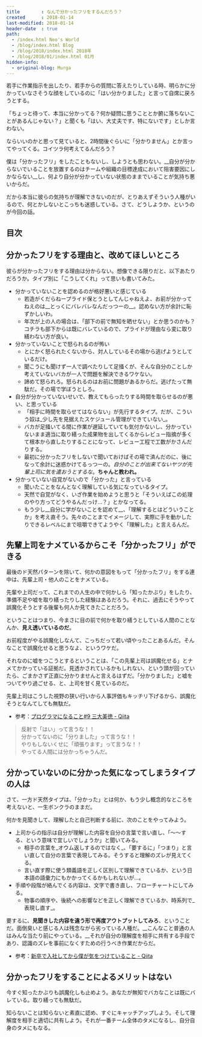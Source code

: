 ```yaml
---
title        : なんで分かったフリをするんだろう？
created      : 2018-01-14
last-modified: 2018-01-14
header-date  : true
path:
  - /index.html Neo's World
  - /blog/index.html Blog
  - /blog/2018/index.html 2018年
  - /blog/2018/01/index.html 01月
hidden-info:
  - original-blog: Murga
---
```


若手に作業指示を出したり、若手からの質問に答えたりしている時、明らかに分かっていなさそうな顔をしているのに「はい分かりました」と言って自席に戻ろうとする。

「ちょっと待って、本当に分かってる？何か疑問に思うこととか腑に落ちないことがあるんじゃない？」と聞くも「はい、大丈夫です、特にないです」としか言わない。

ならいいのかと思って見ていると、2時間後ぐらいに「分かりません」とか言ってやってくる。コイツラ何考えてるんだろう？

僕は「分かったフリ」をしたこともないし、しようとも思わない。__自分が分からないでいることを放置するのはチームや組織の目標達成において阻害要因にしかならない__し、何より自分が分かっていない状態のままでいることが気持ち悪いからだ。

だから本当に彼らの気持ちが理解できないのだが、とりあえずそういう人種がいるので、何とかしないとこっちも迷惑している。さて、どうしようか、というのが今回の話。

## 目次

## 分かったフリをする理由と、改めてほしいところ

彼らが分かったフリをする理由は分からない。想像できる限りだと、以下あたりだろうか。タイプ別に「こうしてくれ」って思いも書いてみた。

- 分かっていないことを認めるのが格好悪いと感じている
  - 若造がくだらねープライド保とうとしてんじゃねえよ、お前が分かってねえのは__とっくにバレバレなんだっつーの__。認めない方が余計に恥ずかしいわ。
  - 年次が上の人の場合は、「部下の前で無知を晒せない」とか思うのかも？コチラも部下からは既にバレているので、プライドが理由なら変に取り繕わない方が良い。
- 分かっていないことで怒られるのが怖い
  - とにかく怒られたくないから、対人しているその場から逃げようとしているだけ。
  - 聞こうにも聞けず一人で調べたりして足掻くが、そんな自分のことしか考えていないバカが一人で問題を解決できるワケない。
  - 諦めて怒られろ。怒られるのはお前に問題があるからだ。逃げたって無駄だ。その場で学ぼうとしろ。
- 自分が分かっていないせいで、教えてもらったりする時間を取らせるのが悪い、と思っている
  - 「相手に時間を取らせてはならない」が先行するタイプ。だが、こういう奴は_少し先を見据えたスケジュール管理ができていない_。
  - バカが足掻いてる間に作業が遅延していても気付かないし、分かっていないまま適当に取り繕った成果物を出してくるからレビュー指摘が多くて根本から直したりすることになって、レビュー工程で工数がかさんだりする。
  - 最初に分かったフリをしないで聞いておけばその場で済んだのに、後になって余計に迷惑かけてるっつーの。_自分のことが出来てないヤツが先輩上司に気を遣おうとするな_。__ちゃんと教われ。__
- 分かっていない自覚がないので「分かった」と言っている
  - 聞いたことをなんとなく理解している気になっているタイプ。
  - 天然で自覚がなく、いざ作業を始めようと思うと「そういえばこの処理のやり方ってどうやるんだっけ…？」とかなってる。
  - もう少し__自分に学がないことを認めて__、「理解するとはどういうことか」を考え直そう。先々のことまでイメージして、実際に手を動かしたりできるレベルにまで咀嚼できてようやく「理解した」と言えるんだ。

## 先輩上司をナメているからこそ「分かったフリ」ができる

最後のド天然パターンを除いて、何かの意図をもって「分かったフリ」をする連中は、先輩上司・他人のことをナメている。

先輩や上司だって、これまでの人生の中で何かしら「知ったかぶり」をしたり、準備不足や嘘を取り繕ったりした経験はあるだろう。それに、過去にそうやって誤魔化そうとする後輩も何人か見てきたことだろう。

ということはつまり、今まさに目の前で何かを取り繕うとしている人間のことなんか、__見え透いているのだ__。

お前程度がやる誤魔化しなんて、こっちだって若い頃やったことあるんだ。そんなことで誤魔化せると思うなよ、というワケだ。

それなのに嘘をつこうとするということは、「この先輩上司は誤魔化せる」とナメてかかっている証拠だ。見透かされているかもしれない、という頭が回っていたら、ごまかさず正直に分かりませんと言えるはずだ。「分かりました」と嘘をついてやり過ごせる、と、上司を甘く見ているのだ。

先輩上司はこうした視野の狭い行いから人事評価もキッチリ下げるから、誤魔化そうとなんてしても無駄だ。

- 参考：[プログラマになること#9 三大美徳 - Qiita](https://qiita.com/ggggnonaka/items/7ea0e6c545bea9ce22ee)

> 反射で「はい」って言うな！！  
> 分かってないのに「分りました」って言うな！！  
> やりもしないくせに「頑張ります」って言うな！！  
> やってる人間には分かっちゃうんだ。

## 分かっていないのに分かった気になってしまうタイプの人は

さて、一方ド天然タイプは、「分かった」とは何か、もう少し概念的なところを考えないと、一生ボンクラのままだ。

何かを見聞きして、理解したと自己判断する前に、次のことをやってみよう。

- 上司からの指示は自分が理解した内容を自分の言葉で言い直し、「～～する、という意味で宜しいでしょうか」と聞いてみる。
  - 相手の言葉を_オウム返しするのではなく_、「要するに」「つまり」と言い直して自分の言葉で表現してみる。そうすると理解のズレが見えてくる。
  - 言い直す際に使う類義語を正しく区別して理解できているか、という日本語の語彙力にもかかってくるかもしれないが…。
- 手順や段階が絡んでくる内容は、文字で書き直し、フローチャートにしてみる。
  - 物事の順序や、後続への影響などを正しく理解できているか、時系列で_表現し直す_。

要するに、__見聞きした内容を違う形で再度アウトプットしてみろ__、ということだ。面倒臭いと感じる人は残念ながら劣っている人種だ。__こんなこと普通の人はみんな当たり前にやっている。__それが自分の理解度を相手に共有する手段であり、認識のズレを事前になくすための行うべき作業だからだ。

- 参考：[新卒で入社してから僕が気をつけていること - Qiita](https://qiita.com/musclemikiya/items/8d7befa6f7fade842a2a)

## 分かったフリをすることによるメリットはない

今すぐ知ったかぶりも誤魔化しも止めよう。あなたが無知でバカなことは既にバレている。取り繕っても無駄だ。

知らないことは知らないと素直に認め、すぐにキャッチアップしよう。そして理解度を相手と適切に共有しよう。それが一番チーム全体のタメになるし、自分自身のタメにもなる。
